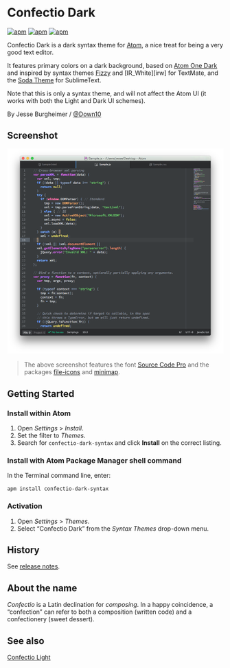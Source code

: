 # Confectio Dark

[![apm](https://img.shields.io/apm/v/vim-mode.svg)](https://github.com/Down10/confectio-dark-syntax) [![apm](https://img.shields.io/apm/dm/vim-mode.svg)](https://github.com/Down10/confectio-dark-syntax) [![apm](https://img.shields.io/apm/l/vim-mode.svg)](https://github.com/Down10/confectio-dark-syntax/LICENSE.md)

Confectio Dark is a dark syntax theme for [Atom][atom], a nice treat for being a very good text editor.

It features primary colors on a dark background, based on [Atom One Dark][atom-one-dark] and inspired by syntax themes [Fizzy][fizzy] and [IR_White][irw] for TextMate, and the [Soda Theme][soda] for SublimeText.

Note that this is only a syntax theme, and will not affect the Atom UI (it works with both the Light and Dark UI schemes).

By Jesse Burgheimer / [@Down10](https://github.com/Down10)


## Screenshot

![Confectio Dark syntax theme screenshot](https://raw.githubusercontent.com/Down10/Confectio/master/Confectio%20Dark%20Screenshot.png)

> The above screenshot features the font [Source Code Pro][source-code-pro] and the packages [file-icons][file-icons] and [minimap][minimap].


## Getting Started

### Install within Atom

  1. Open _Settings_ > _Install_.
  2. Set the filter to _Themes_.
  3. Search for `confectio-dark-syntax` and click __Install__ on the correct listing.

### Install with Atom Package Manager shell command

In the Terminal command line, enter:
```shell
apm install confectio-dark-syntax
```

### Activation

  1. Open _Settings_ > _Themes_.
  2. Select “Confectio Dark” from the _Syntax Themes_ drop-down menu.


## History

See [release notes](https://github.com/Down10/confectio-dark-syntax/releases).


## About the name

_Confectio_ is a Latin declination for _composing_. In a happy coincidence, a “confection” can refer to both a composition (written code) and a confectionery (sweet dessert).


## See also

[Confectio Light](https://github.com/Down10/confectio-light-syntax)


[atom]: http://atom.io/
[atom-one-dark]: https://atom.io/packages/one-dark-syntax
[fizzy]: https://github.com/jglovier/fizzy
[ir-white]: http://blog.toddwerth.com/entries/3
[soda]: https://github.com/buymeasoda/soda-theme
[source-code-pro]: https://adobe-fonts.github.io/source-code-pro
[file-icons]: https://atom.io/packages/file-icons
[minimap]: https://atom.io/packages/minimap
